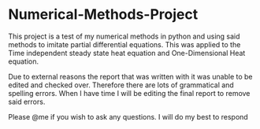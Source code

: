 # Numerical-Methods-Project
This project is a test of my numerical methods in python and using said methods to imitate partial differential equations. This was applied to the Time independent steady state heat equation and One-Dimensional Heat equation. 

Due to external reasons the report that was written with it was unable to be edited and checked over. Therefore there are lots of grammatical and spelling errors. When I have time I will be editing the final report to remove said errors.

Please @me if you wish to ask any questions. I will do my best to respond
